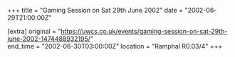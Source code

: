 +++
title = "Gaming Session on Sat 29th June 2002"
date = "2002-06-29T21:00:00Z"

[extra]
original = "https://uwcs.co.uk/events/gaming-session-on-sat-29th-june-2002-1474488932195/"    
end_time = "2002-06-30T03:00:00Z"
location = "Ramphal R0.03/4"
+++



